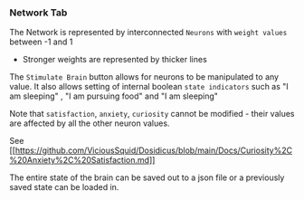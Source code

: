 ### Network Tab


The Network is represented by interconnected `Neurons` with `weight values` between -1 and 1 

* Stronger weights are represented by thicker lines

The `Stimulate Brain` button allows for neurons to be manipulated to any value. It also allows setting of internal boolean `state indicators` such as "I am sleeping" , "I am pursuing food" and "I am sleeping"

Note that `satisfaction`, `anxiety`, `curiosity` cannot be modified - their values are affected by all the other neuron values.

See [[https://github.com/ViciousSquid/Dosidicus/blob/main/Docs/Curiosity%2C%20Anxiety%2C%20Satisfaction.md]]

The entire state of the brain can be saved out to a json file or a previously saved state can be loaded in.
